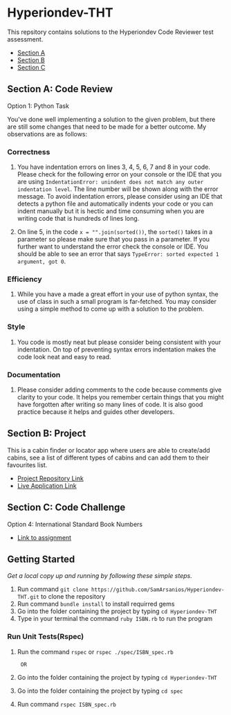 # Hyperiondev-THT

This repsitory contains solutions to the Hyperiondev Code Reviewer test assessment.
- [Section A](https://github.com/SamArsanios/Hyperiondev-THT/blob/main/README.md#section-a)
- [Section B](https://github.com/SamArsanios/Hyperiondev-THT/blob/main/README.md#section-b-project)
- [Section C](https://github.com/SamArsanios/Hyperiondev-THT/blob/main/README.md#section-c-code-challenge)


## Section A: Code Review
Option 1: Python Task

You've done well implementing a solution to the given problem, but there are still some changes that need to be made for a better outcome. My observations are as follows:

### Correctness
1. You have indentation errors on lines 3, 4, 5, 6, 7 and 8 in your code. Please check for the following error on your console or the IDE that you are using `IndentationError: unindent does not match any outer indentation level`. The line number will be shown along with the error message. To avoid indentation errors, please consider using an IDE that detects a python file and automatically indents your code or you can indent manually but it is hectic and time consuming when you are writing code that is hundreds of lines long.

2. On line 5, in the code `x = "".join(sorted())`,  the `sorted()` takes in a parameter so please make sure that you pass in a parameter. If you further want to understand the error check the console or IDE. You should be able to see an error that says `TypeError: sorted expected 1 argument, got 0`. 

### Efficiency
1. While you have a made a great effort in your use of python syntax, the use of class in such a small program is far-fetched. You may consider using a simple method to come up with a solution to the problem.


### Style
1. You code is mostly neat but please consider being consistent with your indentation. On top of preventing syntax errors indentation makes the code look neat and easy to read.

### Documentation
1. Please consider adding comments to the code because comments give clarity to your code. It helps you remember certain things that you might have forgotten after writing so many lines of code. It is also good practice because it helps and guides other developers.

## Section B: Project
This is a cabin finder or locator app where users are able to create/add cabins, see a list of different types of cabins and can add them to their favourites list.

- [Project Repository Link](https://github.com/SamArsanios/cabin-quest) 
- [Live Application Link](https://cabinquest.herokuapp.com/)

## Section C: Code Challenge
Option 4: International Standard Book Numbers

- [Link to assignment](https://edabit.com/challenge/4E9gTrRWErpTCA2FQ)

## Getting Started

_Get a local copy up and running by following these simple steps._

1. Run command `git clone https://github.com/SamArsanios/Hyperiondev-THT.git` to clone the repository
2. Run command `bundle install` to install requirred gems
3. Go into the folder containing the project by typing `cd Hyperiondev-THT`
4. Type in your terminal the command `ruby ISBN.rb` to run the program

### Run Unit Tests(Rspec)
1. Run the command `rspec` or `rspec ./spec/ISBN_spec.rb`

        OR
1. Go into the folder containing the project by typing `cd Hyperiondev-THT`
2. Go into the folder containing the project by typing `cd spec`
3. Run command `rspec ISBN_spec.rb`